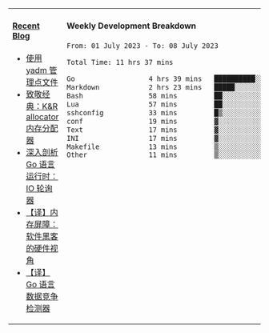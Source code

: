<table width="960px">
<tr>
<td valign="top" width="50%">

#### <a href="https://www.kongjun18.me" target="_blank">Recent Blog</a>

<!-- BLOG-POST-LIST:START -->
- [使用 yadm 管理点文件](https://kongjun18.github.io/posts/2023/04/07/)
- [致敬经典：K&amp;R allocator 内存分配器](https://kongjun18.github.io/posts/2022/12/12/)
- [深入剖析 Go 语言运行时：IO 轮询器](https://kongjun18.github.io/posts/2022/11/21/)
- [【译】内存屏障：软件黑客的硬件视角](https://kongjun18.github.io/posts/2022/11/03/)
- [【译】Go 语言数据竞争检测器](https://kongjun18.github.io/posts/2022/10/25/)
<!-- BLOG-POST-LIST:END -->

</td>
<td valign="top" width="50%">

#### Weekly Development Breakdown

<!--START_SECTION:waka-->

```txt
From: 01 July 2023 - To: 08 July 2023

Total Time: 11 hrs 37 mins

Go                  4 hrs 39 mins   ██████████░░░░░░░░░░░░░░░   40.00 %
Markdown            2 hrs 23 mins   █████░░░░░░░░░░░░░░░░░░░░   20.51 %
Bash                58 mins         ██░░░░░░░░░░░░░░░░░░░░░░░   08.41 %
Lua                 57 mins         ██░░░░░░░░░░░░░░░░░░░░░░░   08.22 %
sshconfig           33 mins         █▒░░░░░░░░░░░░░░░░░░░░░░░   04.77 %
conf                19 mins         ▓░░░░░░░░░░░░░░░░░░░░░░░░   02.77 %
Text                17 mins         ▓░░░░░░░░░░░░░░░░░░░░░░░░   02.49 %
INI                 17 mins         ▓░░░░░░░░░░░░░░░░░░░░░░░░   02.48 %
Makefile            13 mins         ▒░░░░░░░░░░░░░░░░░░░░░░░░   01.94 %
Other               11 mins         ▒░░░░░░░░░░░░░░░░░░░░░░░░   01.67 %
```

<!--END_SECTION:waka-->
</td>
</tr>

</table>
